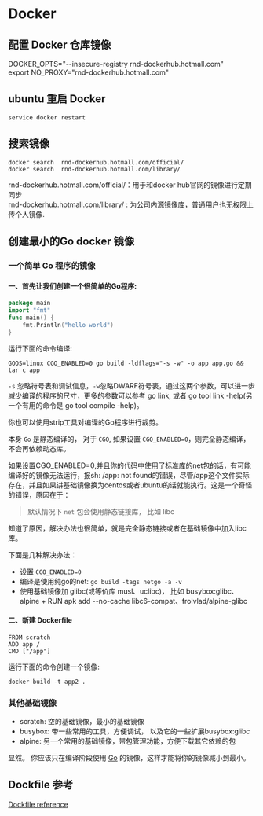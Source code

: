 # Docker

## 配置 Docker 仓库镜像

DOCKER_OPTS="--insecure-registry rnd-dockerhub.hotmall.com"  
export NO_PROXY="rnd-dockerhub.hotmall.com"  

## ubuntu 重启 Docker

```shell
service docker restart
```

## 搜索镜像

```shell
docker search  rnd-dockerhub.hotmall.com/official/
docker search  rnd-dockerhub.hotmall.com/library/
```

rnd-dockerhub.hotmall.com/official/：用于和docker hub官网的镜像进行定期同步  
rnd-dockerhub.hotmall.com/library/ : 为公司内源镜像库，普通用户也无权限上传个人镜像.  

## 创建最小的Go docker 镜像

### 一个简单 Go 程序的镜像

#### 一、首先让我们创建一个很简单的Go程序:

```go
package main
import "fmt"
func main() {
    fmt.Println("hello world")
}
```

运行下面的命令编译:

```shell
GOOS=linux CGO_ENABLED=0 go build -ldflags="-s -w" -o app app.go && tar c app
```

`-s` 忽略符号表和调试信息，`-w`忽略DWARF符号表，通过这两个参数，可以进一步减少编译的程序的尺寸，更多的参数可以参考 go link, 或者 go tool link -help(另一个有用的命令是 go tool compile -help)。

你也可以使用strip工具对编译的Go程序进行裁剪。

本身 `Go` 是静态编译的， 对于 `CGO`, 如果设置 `CGO_ENABLED=0`，则完全静态编译，不会再依赖动态库。

如果设置CGO_ENABLED=0,并且你的代码中使用了标准库的net包的话，有可能编译好的镜像无法运行，报sh: /app: not found的错误，尽管/app这个文件实际存在，并且如果讲基础镜像换为centos或者ubuntu的话就能执行。这是一个奇怪的错误，原因在于：

> 默认情况下 `net` 包会使用静态链接库， 比如 libc

知道了原因，解决办法也很简单，就是完全静态链接或者在基础镜像中加入libc库。

下面是几种解决办法：

- 设置 `CGO_ENABLED=0`
- 编译是使用纯go的net: `go build -tags netgo -a -v`
- 使用基础镜像加 glibc(或等价库 musl、uclibc)， 比如 busybox:glibc、alpine + RUN apk add --no-cache libc6-compat、frolvlad/alpine-glibc

#### 二、新建 Dockerfile

```dockfile
FROM scratch
ADD app /
CMD ["/app"]
```

运行下面的命令创建一个镜像:

```shell
docker build -t app2 .
```

### 其他基础镜像

- scratch: 空的基础镜像，最小的基础镜像
- busybox: 带一些常用的工具，方便调试， 以及它的一些扩展busybox:glibc
- alpine: 另一个常用的基础镜像，带包管理功能，方便下载其它依赖的包

显然。 你应该只在编译阶段使用 [Go](https://hub.docker.com/_/golang/) 的镜像，这样才能将你的镜像减小到最小。

## Dockfile 参考

[Dockfile reference](https://docs.docker.com/engine/reference/builder/)


